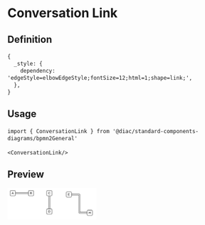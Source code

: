 # Conversation Link

## Definition

```
{
  _style: { 
    dependency: 'edgeStyle=elbowEdgeStyle;fontSize=12;html=1;shape=link;',
  },
}
```

## Usage

```
import { ConversationLink } from '@diac/standard-components-diagrams/bpmn2General'

<ConversationLink/>
```

## Preview

<img src="./conversation-link.png" width="200"/>
